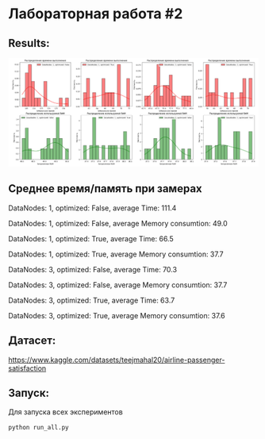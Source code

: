 # Лабораторная работа #2

## Results:
![img_1.png](img_1.png)

## Среднее время/память при замерах

DataNodes: 1, optimized: False, average Time: 111.4

DataNodes: 1, optimized: False, average Memory consumtion: 49.0

DataNodes: 1, optimized: True, average Time: 66.5

DataNodes: 1, optimized: True, average Memory consumtion: 37.7

DataNodes: 3, optimized: False, average Time: 70.3

DataNodes: 3, optimized: False, average Memory consumtion: 37.7

DataNodes: 3, optimized: True, average Time: 63.7

DataNodes: 3, optimized: True, average Memory consumtion: 37.6


## Датасет:
https://www.kaggle.com/datasets/teejmahal20/airline-passenger-satisfaction

## Запуск:
Для запуска всех экспериментов
```bash
python run_all.py
```

